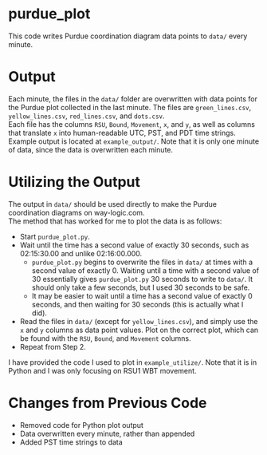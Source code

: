 # purdue_plot
This code writes Purdue coordination diagram data points to <code>data/</code> every minute.

# Output
Each minute, the files in the <code>data/</code> folder are overwritten with data points for the Purdue plot collected in the last minute. The files are <code>green_lines.csv</code>, <code>yellow_lines.csv</code>, <code>red_lines.csv</code>, and <code>dots.csv</code>.  
Each file has the columns <code>RSU</code>, <code>Bound</code>, <code>Movement</code>, <code>x</code>, and <code>y</code>, as well as columns that translate <code>x</code> into human-readable UTC, PST, and PDT time strings.  
Example output is located at <code>example_output/</code>. Note that it is only one minute of data, since the data is overwritten each minute.

# Utilizing the Output
The output in <code>data/</code> should be used directly to make the Purdue coordination diagrams on way-logic.com.  
The method that has worked for me to plot the data is as follows:
* Start <code>purdue_plot.py</code>.
* Wait until the time has a second value of exactly 30 seconds, such as 02:15:30.00 and unlike 02:16:00.000.
  * <code>purdue_plot.py</code> begins to overwrite the files in <code>data/</code> at times with a second value of exactly 0. Waiting until a time with a second value of 30 essentially gives <code>purdue_plot.py</code> 30 seconds to write to <code>data/</code>. It should only take a few seconds, but I used 30 seconds to be safe.
  * It may be easier to wait until a time has a second value of exactly 0 seconds, and then waiting for 30 seconds (this is actually what I did).
* Read the files in <code>data/</code> (except for <code>yellow_lines.csv</code>), and simply use the <code>x</code> and <code>y</code> columns as data point values. Plot on the correct plot, which can be found with the <code>RSU</code>, <code>Bound</code>, and <code>Movement</code> columns.
* Repeat from Step 2.  

I have provided the code I used to plot in <code>example_utilize/</code>. Note that it is in Python and I was only focusing on RSU1 WBT movement.

# Changes from Previous Code
* Removed code for Python plot output
* Data overwritten every minute, rather than appended
* Added PST time strings to data
